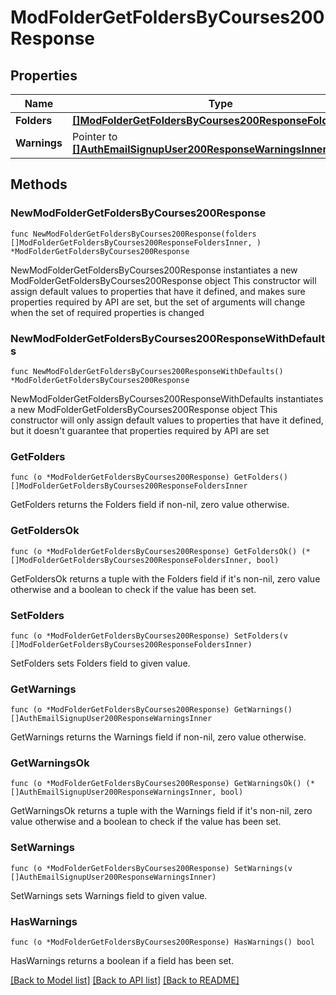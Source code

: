 # ModFolderGetFoldersByCourses200Response

## Properties

Name | Type | Description | Notes
------------ | ------------- | ------------- | -------------
**Folders** | [**[]ModFolderGetFoldersByCourses200ResponseFoldersInner**](ModFolderGetFoldersByCourses200ResponseFoldersInner.md) |  | 
**Warnings** | Pointer to [**[]AuthEmailSignupUser200ResponseWarningsInner**](AuthEmailSignupUser200ResponseWarningsInner.md) |  | [optional] 

## Methods

### NewModFolderGetFoldersByCourses200Response

`func NewModFolderGetFoldersByCourses200Response(folders []ModFolderGetFoldersByCourses200ResponseFoldersInner, ) *ModFolderGetFoldersByCourses200Response`

NewModFolderGetFoldersByCourses200Response instantiates a new ModFolderGetFoldersByCourses200Response object
This constructor will assign default values to properties that have it defined,
and makes sure properties required by API are set, but the set of arguments
will change when the set of required properties is changed

### NewModFolderGetFoldersByCourses200ResponseWithDefaults

`func NewModFolderGetFoldersByCourses200ResponseWithDefaults() *ModFolderGetFoldersByCourses200Response`

NewModFolderGetFoldersByCourses200ResponseWithDefaults instantiates a new ModFolderGetFoldersByCourses200Response object
This constructor will only assign default values to properties that have it defined,
but it doesn't guarantee that properties required by API are set

### GetFolders

`func (o *ModFolderGetFoldersByCourses200Response) GetFolders() []ModFolderGetFoldersByCourses200ResponseFoldersInner`

GetFolders returns the Folders field if non-nil, zero value otherwise.

### GetFoldersOk

`func (o *ModFolderGetFoldersByCourses200Response) GetFoldersOk() (*[]ModFolderGetFoldersByCourses200ResponseFoldersInner, bool)`

GetFoldersOk returns a tuple with the Folders field if it's non-nil, zero value otherwise
and a boolean to check if the value has been set.

### SetFolders

`func (o *ModFolderGetFoldersByCourses200Response) SetFolders(v []ModFolderGetFoldersByCourses200ResponseFoldersInner)`

SetFolders sets Folders field to given value.


### GetWarnings

`func (o *ModFolderGetFoldersByCourses200Response) GetWarnings() []AuthEmailSignupUser200ResponseWarningsInner`

GetWarnings returns the Warnings field if non-nil, zero value otherwise.

### GetWarningsOk

`func (o *ModFolderGetFoldersByCourses200Response) GetWarningsOk() (*[]AuthEmailSignupUser200ResponseWarningsInner, bool)`

GetWarningsOk returns a tuple with the Warnings field if it's non-nil, zero value otherwise
and a boolean to check if the value has been set.

### SetWarnings

`func (o *ModFolderGetFoldersByCourses200Response) SetWarnings(v []AuthEmailSignupUser200ResponseWarningsInner)`

SetWarnings sets Warnings field to given value.

### HasWarnings

`func (o *ModFolderGetFoldersByCourses200Response) HasWarnings() bool`

HasWarnings returns a boolean if a field has been set.


[[Back to Model list]](../README.md#documentation-for-models) [[Back to API list]](../README.md#documentation-for-api-endpoints) [[Back to README]](../README.md)


